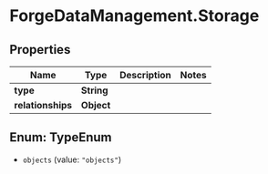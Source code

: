 # ForgeDataManagement.Storage

## Properties
Name | Type | Description | Notes
------------ | ------------- | ------------- | -------------
**type** | **String** |  | 
**relationships** | **Object** |  | 


<a name="TypeEnum"></a>
## Enum: TypeEnum


* `objects` (value: `"objects"`)





